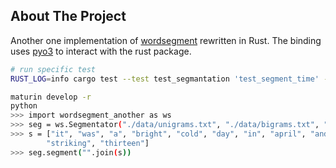## About The Project

Another one implementation of [wordsegment](https://github.com/grantjenks/python-wordsegment) rewritten in Rust. The binding uses [pyo3](https://github.com/PyO3/pyo3) to interact with the rust package.


```bash
# run specific test
RUST_LOG=info cargo test --test test_segmantation 'test_segment_time' -- --nocapture

```


```bash
maturin develop -r 
python
>>> import wordsegment_another as ws
>>> seg = ws.Segmentator("./data/unigrams.txt", "./data/bigrams.txt", "./data/words.txt")
>>> s = ["it", "was", "a", "bright", "cold", "day", "in", "april", "and", "the", "clocks", "were",
        "striking", "thirteen"]
>>> seg.segment("".join(s))

```